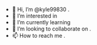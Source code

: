 - 👋 Hi, I’m @kyle99830 .
- 👀 I’m interested in 
- 🌱 I’m currently learning 
- 💞️ I’m looking to collaborate on .
- 📫 How to reach me .

<!---
kyle9983/kyle9983 is a ✨ special ✨ repository because its `README.md` (this file) appears on your GitHub profile.
You can click the Preview link to take a look at your changes.
--->
